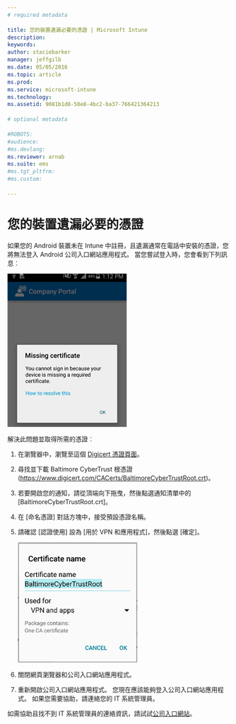 ```yaml
---
# required metadata

title: 您的裝置遺漏必要的憑證 | Microsoft Intune
description:
keywords:
author: staciebarker
manager: jeffgilb
ms.date: 05/05/2016
ms.topic: article
ms.prod:
ms.service: microsoft-intune
ms.technology:
ms.assetid: 9081b1d8-50e8-4bc2-ba37-766421364213

# optional metadata

#ROBOTS:
#audience:
#ms.devlang:
ms.reviewer: arnab
ms.suite: ems
#ms.tgt_pltfrm:
#ms.custom:

---
```



# 您的裝置遺漏必要的憑證
如果您的 Android 裝置未在 Intune 中註冊，且遺漏通常在電話中安裝的憑證，您將無法登入 Android 公司入口網站應用程式。 當您嘗試登入時，您會看到下列訊息︰

![andr-cert-install-cert-missing](./media/andr-cert_install-1-cert_missing.png)

解決此問題並取得所需的憑證︰

1.  在瀏覽器中，瀏覽至這個 [Digicert 憑證頁面](https://www.digicert.com/digicert-root-certificates.htm)。

2.  尋找並下載 Baltimore CyberTrust 根憑證 (https://www.digicert.com/CACerts/BaltimoreCyberTrustRoot.crt)。

3.  若要開啟您的通知，請從頂端向下拖曳，然後點選通知清單中的 [BaltimoreCyberTrustRoot.crt]。

4.  在 [命名憑證] 對話方塊中，接受預設憑證名稱。

5. 請確認 [認證使用] 設為 [用於 VPN 和應用程式]，然後點選 [確定]。

    ![andr-cert-install-add-cert-name](./media/andr-cert_install-2-add_cert_name.png)

6. 關閉網頁瀏覽器和公司入口網站應用程式。

7. 重新開啟公司入口網站應用程式。 您現在應該能夠登入公司入口網站應用程式。 如果您需要協助，請連絡您的 IT 系統管理員。

如需協助且找不到 IT 系統管理員的連絡資訊，請試試[公司入口網站](http://portal.manage.microsoft.com)。

<!--HONumber=Jun16_HO1-->


